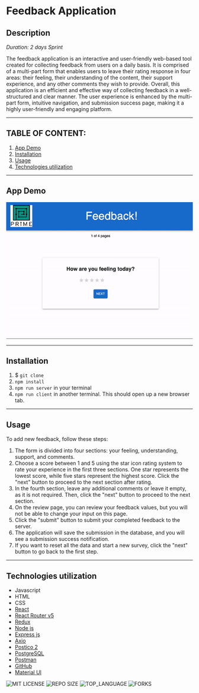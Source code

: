 # Feedback Application 

## Description

_Duration: 2 days Sprint_

The feedback application is an interactive and user-friendly web-based tool created for collecting feedback from users on a daily basis. It is comprised of a multi-part form that enables users to leave their rating response in four areas: their feeling, their understanding of the content, their support experience, and any other comments they wish to provide. Overall, this application is an efficient and effective way of collecting feedback in a well-structured and clear manner. The user experience is enhanced by the multi-part form, intuitive navigation, and submission success page, making it a highly user-friendly and engaging platform.

---
## **TABLE OF CONTENT:**
1. [App Demo](#app-demo)
1. [Installation](#installation)
1. [Usage](#usage)
1. [Technologies utilization](#technologies-utilization)


---
## App Demo
![demo](./public/images/feedback-demo.gif)


---

## Installation
1. $ `git clone`
1. `npm install`
1. `npm run server` in your terminal
1. `npm run client` in another terminal. This should open up a new browser tab.

---

## Usage
To add new feedback, follow these steps:

1. The form is divided into four sections: your feeling, understanding, support, and comments.
1. Choose a score between 1 and 5 using the star icon rating system to rate your experience in the first three sections. One star represents the lowest score, while five stars represent the highest score. Click the "next" button to proceed to the next section after rating.
1. In the fourth section, leave any additional comments or leave it empty, as it is not required. Then, click the "next" button to proceed to the next section.
1. On the review page, you can review your feedback values, but you will not be able to change your input on this page.
1. Click the "submit" button to submit your completed feedback to the server.
1. The application will save the submission in the database, and you will see a submission success notification.
1. If you want to reset all the data and start a new survey, click the "next" button to go back to the first step.

---

## Technologies utilization 

* Javascript
* HTML
* CSS
* [React](https://reactjs.org/)
* [React Router v5](https://v5.reactrouter.com/web/guides/quick-start)
* [Redux](https://redux.js.org/)
* [Node js](https://nodejs.org/en/about/)
* [Express js](https://expressjs.com/)
* [Axio](https://axio.com/)
* [Postico 2](https://eggerapps.at/postico2/)
* [PostgreSQL](https://www.postgresql.org/)
* [Postman](https://www.postman.com/)
* [GitHub](https://github.com/xaihang/) 
* [Material UI](https://mui.com/)



![MIT LICENSE](https://img.shields.io/github/license/scottbromander/the_marketplace.svg?style=flat-square)
![REPO SIZE](https://img.shields.io/github/repo-size/scottbromander/the_marketplace.svg?style=flat-square)
![TOP_LANGUAGE](https://img.shields.io/github/languages/top/scottbromander/the_marketplace.svg?style=flat-square)
![FORKS](https://img.shields.io/github/forks/scottbromander/the_marketplace.svg?style=social)
